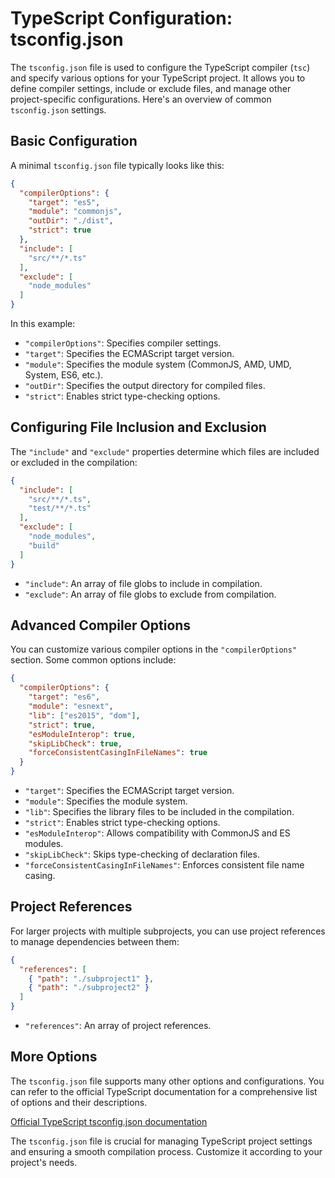# TypeScript Configuration: tsconfig.json

The `tsconfig.json` file is used to configure the TypeScript compiler (`tsc`) and specify various options for your TypeScript project. It allows you to define compiler settings, include or exclude files, and manage other project-specific configurations. Here's an overview of common `tsconfig.json` settings.

## Basic Configuration

A minimal `tsconfig.json` file typically looks like this:

```json
{
  "compilerOptions": {
    "target": "es5",
    "module": "commonjs",
    "outDir": "./dist",
    "strict": true
  },
  "include": [
    "src/**/*.ts"
  ],
  "exclude": [
    "node_modules"
  ]
}
```

In this example:
- `"compilerOptions"`: Specifies compiler settings.
- `"target"`: Specifies the ECMAScript target version.
- `"module"`: Specifies the module system (CommonJS, AMD, UMD, System, ES6, etc.).
- `"outDir"`: Specifies the output directory for compiled files.
- `"strict"`: Enables strict type-checking options.

## Configuring File Inclusion and Exclusion

The `"include"` and `"exclude"` properties determine which files are included or excluded in the compilation:

```json
{
  "include": [
    "src/**/*.ts",
    "test/**/*.ts"
  ],
  "exclude": [
    "node_modules",
    "build"
  ]
}
```

- `"include"`: An array of file globs to include in compilation.
- `"exclude"`: An array of file globs to exclude from compilation.

## Advanced Compiler Options

You can customize various compiler options in the `"compilerOptions"` section. Some common options include:

```json
{
  "compilerOptions": {
    "target": "es6",
    "module": "esnext",
    "lib": ["es2015", "dom"],
    "strict": true,
    "esModuleInterop": true,
    "skipLibCheck": true,
    "forceConsistentCasingInFileNames": true
  }
}
```

- `"target"`: Specifies the ECMAScript target version.
- `"module"`: Specifies the module system.
- `"lib"`: Specifies the library files to be included in the compilation.
- `"strict"`: Enables strict type-checking options.
- `"esModuleInterop"`: Allows compatibility with CommonJS and ES modules.
- `"skipLibCheck"`: Skips type-checking of declaration files.
- `"forceConsistentCasingInFileNames"`: Enforces consistent file name casing.

## Project References

For larger projects with multiple subprojects, you can use project references to manage dependencies between them:

```json
{
  "references": [
    { "path": "./subproject1" },
    { "path": "./subproject2" }
  ]
}
```

- `"references"`: An array of project references.

## More Options

The `tsconfig.json` file supports many other options and configurations. You can refer to the official TypeScript documentation for a comprehensive list of options and their descriptions.

[Official TypeScript tsconfig.json documentation](https://www.typescriptlang.org/tsconfig)

The `tsconfig.json` file is crucial for managing TypeScript project settings and ensuring a smooth compilation process. Customize it according to your project's needs.

